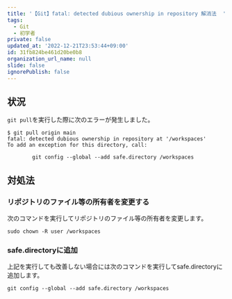 ```yaml
---
title: '【Git】fatal: detected dubious ownership in repository 解消法  '
tags:
  - Git
  - 初学者
private: false
updated_at: '2022-12-21T23:53:44+09:00'
id: 31fb824be461d20be0b8
organization_url_name: null
slide: false
ignorePublish: false
---
```

## 状況
`git pull`を実行した際に次のエラーが発生しました。

```terminal
$ git pull origin main
fatal: detected dubious ownership in repository at '/workspaces'
To add an exception for this directory, call:

        git config --global --add safe.directory /workspaces
```

## 対処法

### リポジトリのファイル等の所有者を変更する

次のコマンドを実行してリポジトリのファイル等の所有者を変更します。

```terminal
sudo chown -R user /workspaces
```

### safe.directoryに追加

上記を実行しても改善しない場合には次のコマンドを実行してsafe.directoryに追加します。

```terminal
git config --global --add safe.directory /workspaces
```
